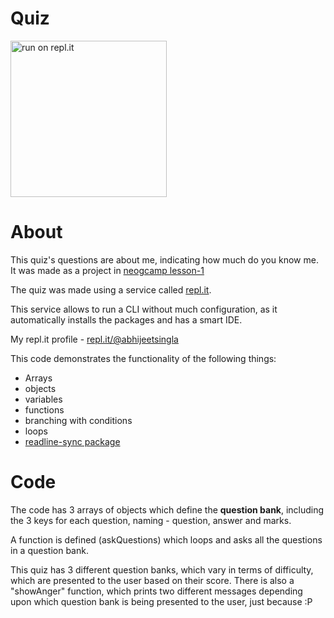 # Quiz

[<img src = "https://repl.it/badge/github/abhijeetsingla/neogcamp-cli-project-1" alt="run on repl.it" width = "250">](https://replit.com/@AbhijeetSingla/neogcamp-cli-project-1?embed=1&output=1#index.js)

# About

This quiz's questions are about me, indicating how much do you know me. It was made as a project in [neogcamp lesson-1](https://neog.camp/guide/lesson-one)

The quiz was made using a service called [repl.it](https://repl.it).

This service allows to run a CLI without much configuration, as it automatically installs the packages and has a smart IDE.

My repl.it profile - [repl.it/@abhijeetsingla](repl.it/@abhijeetsingla)

This code demonstrates the functionality of the following things:
- Arrays
- objects
- variables
- functions
- branching with conditions
- loops
- [readline-sync package](https://www.npmjs.com/package/readline-sync)

# Code

The code has 3 arrays of objects which define the **question bank**, including the 3 keys for each question, naming - question, answer and marks.

A function is defined (askQuestions) which loops and asks all the questions in a question bank. 

This quiz has 3 different question banks, which vary in terms of difficulty, which are presented to the user based on their score. There is also a "showAnger" function, which prints two different messages depending upon which question bank is being presented to the user, just because :P
